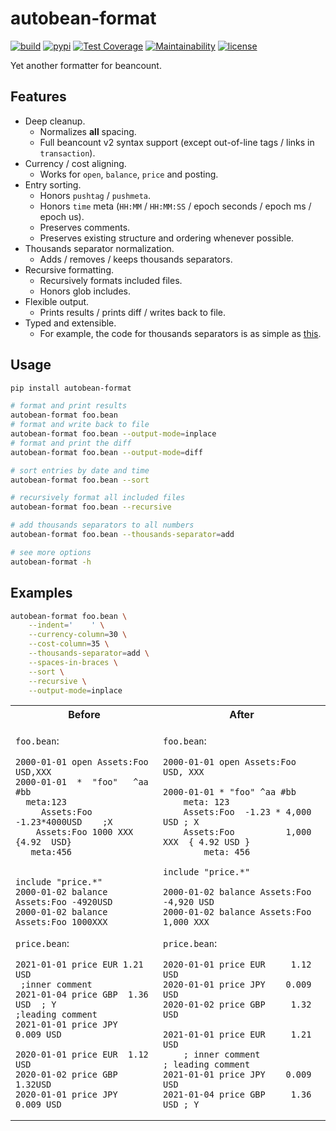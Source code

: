# autobean-format
[![build](https://github.com/SEIAROTg/autobean-format/actions/workflows/build.yml/badge.svg)](https://github.com/SEIAROTg/autobean-format/actions/workflows/build.yml)
[![pypi](https://img.shields.io/pypi/v/autobean-format)](https://pypi.org/project/autobean-format/)
[![Test Coverage](https://api.codeclimate.com/v1/badges/0c09f58b4d6735d7d991/test_coverage)](https://codeclimate.com/github/SEIAROTg/autobean-format/test_coverage)
[![Maintainability](https://api.codeclimate.com/v1/badges/0c09f58b4d6735d7d991/maintainability)](https://codeclimate.com/github/SEIAROTg/autobean-format/maintainability)
[![license](https://img.shields.io/github/license/SEIAROTg/autobean-format.svg)](https://github.com/SEIAROTg/autobean-format)

Yet another formatter for beancount.

## Features

* Deep cleanup.
  * Normalizes **all** spacing.
  * Full beancount v2 syntax support (except out-of-line tags / links in `transaction`).
* Currency / cost aligning.
  * Works for `open`, `balance`, `price` and posting.
* Entry sorting.
  * Honors `pushtag` / `pushmeta`.
  * Honors `time` meta (`HH:MM` / `HH:MM:SS` / epoch seconds / epoch ms / epoch us).
  * Preserves comments.
  * Preserves existing structure and ordering whenever possible.
* Thousands separator normalization.
  * Adds / removes / keeps thousands separators.
* Recursive formatting.
  * Recursively formats included files.
  * Honors glob includes.
* Flexible output.
  * Prints results / prints diff / writes back to file.
* Typed and extensible.
  * For example, the code for thousands separators is as simple as [this](autobean_format/formatters/number.py).

## Usage

```sh
pip install autobean-format

# format and print results
autobean-format foo.bean
# format and write back to file
autobean-format foo.bean --output-mode=inplace
# format and print the diff
autobean-format foo.bean --output-mode=diff

# sort entries by date and time
autobean-format foo.bean --sort

# recursively format all included files
autobean-format foo.bean --recursive

# add thousands separators to all numbers
autobean-format foo.bean --thousands-separator=add

# see more options
autobean-format -h
```

## Examples

```sh
autobean-format foo.bean \
    --indent='    ' \
    --currency-column=30 \
    --cost-column=35 \
    --thousands-separator=add \
    --spaces-in-braces \
    --sort \
    --recursive \
    --output-mode=inplace
```

<table>
<tr>
<th align="center">Before</th>
<th align="center">After</th>
</tr>
<tr>
<td>

`foo.bean`:

```beancount
2000-01-01 open Assets:Foo USD,XXX
2000-01-01  *  "foo"   ^aa  #bb
  meta:123
     Assets:Foo  -1.23*4000USD    ;X
    Assets:Foo 1000 XXX {4.92  USD}
   meta:456


include "price.*"
2000-01-02 balance Assets:Foo -4920USD
2000-01-02 balance Assets:Foo 1000XXX

```

`price.bean`:

```beancount
2021-01-01 price EUR 1.21 USD
 ;inner comment
2021-01-04 price GBP  1.36 USD  ; Y
;leading comment
2021-01-01 price JPY  0.009 USD

2020-01-01 price EUR  1.12 USD
2020-01-02 price GBP  1.32USD
2020-01-01 price JPY  0.009 USD
```

</td>
<td>

`foo.bean`:

```beancount
2000-01-01 open Assets:Foo    USD, XXX

2000-01-01 * "foo" ^aa #bb
    meta: 123
    Assets:Foo  -1.23 * 4,000 USD ; X
    Assets:Foo          1,000 XXX  { 4.92 USD }
        meta: 456

include "price.*"

2000-01-02 balance Assets:Foo -4,920 USD
2000-01-02 balance Assets:Foo 1,000 XXX
```

`price.bean`:

```beancount
2020-01-01 price EUR     1.12 USD
2020-01-01 price JPY    0.009 USD
2020-01-02 price GBP     1.32 USD

2021-01-01 price EUR     1.21 USD
    ; inner comment
; leading comment
2021-01-01 price JPY    0.009 USD
2021-01-04 price GBP     1.36 USD ; Y
```

</td>
</tr>
</table>
